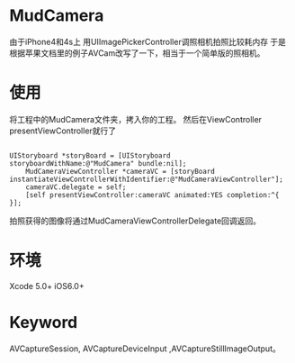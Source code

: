 MudCamera
=========

由于iPhone4和4s上 用UIImagePickerController调照相机拍照比较耗内存
于是根据苹果文档里的例子AVCam改写了一下，相当于一个简单版的照相机。

使用
=========
将工程中的MudCamera文件夹，拷入你的工程。
然后在ViewController presentViewController就行了
<pre><code>
UIStoryboard *storyBoard = [UIStoryboard storyboardWithName:@"MudCamera" bundle:nil];
    MudCameraViewController *cameraVC = [storyBoard instantiateViewControllerWithIdentifier:@"MudCameraViewController"];
    cameraVC.delegate = self;
    [self presentViewController:cameraVC animated:YES completion:^{
}];
</code></pre>


拍照获得的图像将通过MudCameraViewControllerDelegate回调返回。

环境
=========
Xcode 5.0+   iOS6.0+

Keyword
=========
AVCaptureSession, AVCaptureDeviceInput ,AVCaptureStillImageOutput。